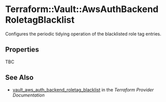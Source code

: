 # Terraform::Vault::AwsAuthBackendRoletagBlacklist

Configures the periodic tidying operation of the blacklisted role tag entries.

## Properties

TBC

## See Also

* [vault_aws_auth_backend_roletag_blacklist](https://www.terraform.io/docs/providers/vault/r/aws_auth_backend_roletag_blacklist.html) in the _Terraform Provider Documentation_